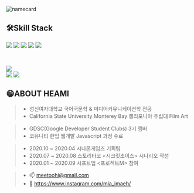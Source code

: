 ![namecard](https://user-images.githubusercontent.com/85826542/138541790-2760bc95-4c0d-4ae4-82a2-db4d1fac0af2.jpg)
<!-- 
// ### 🌱Developing developer🌱 <br/> 성장하는 FE 개발자 '조혜미'
<br/>

//## 🏠My Page
//👉 ww
// <br/><br/>-->


## 🛠Skill Stack
<img src="https://img.shields.io/badge/HTML5-E34F26?style=flat-square&logo=HTML5&logoColor=white"/></a> 
<img src="https://img.shields.io/badge/CSS3-1572B6?style=flat-square&logo=CSS3&logoColor=white"/></a> 
<img src="https://img.shields.io/badge/JavaScript-F7DF1E?style=flat-square&logo=JavaScript&logoColor=white"/></a> 
<img src="https://img.shields.io/badge/React.js-20B2AA?style=flat-square&logo=react&logoColor=white"/></a>
<img src="https://img.shields.io/badge/Amazon AWS-232F3E?style=flat-square&logo=Amazon%20AWS&logoColor=white"/></a> </p> <br/>
<!--<img src="https://img.shields.io/badge/JSON-3DDC84?style=flat-square&logo=JSON&logoColor=white"/></a>-->
<img src="https://img.shields.io/badge/MongoDB-47A248?style=flat-square&logo=MongoDB&logoColor=white"/></a>  
<img src="https://img.shields.io/badge/MySQL-4479A1?style=flat-square&logo=MySQL&logoColor=white"/></a> 
<img src="https://img.shields.io/badge/c++-00599C?style=flat-square&logo=c%2B%2B&logoColor=white"/></a>

## 😁ABOUT HEAMI 

> - 성신여자대학교 국어국문학 & 미디어커뮤니케이션학 전공 
> - California State University Monterey Bay 캘리포니아 주립대 Film Art

> - GDSC(Google Developer Student Clubs) 3기 멤버
> - 코뮤니티 한입 웹개발 Javascript 과정 수료

> - 2020.10 ~ 2020.04 시나몬게임즈 기획팀
> - 2020.07 ~ 2020.08 스토리타코 <시크릿초이스> 시나리오 작성
> - 2020.01 ~ 2020.09 시프트업 <프로젝트M> 참여

> - 📫 meetoohi@gmail.com
> - 💖 https://www.instagram.com/mia_imaeh/
